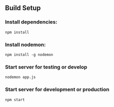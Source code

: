 ## Build Setup

### Install dependencies:
```
npm install
```

### Install nodemon:
```
npm install -g nodemon
```

### Start server for testing or develop

```
nodemon app.js
```

### Start server for development or production

```
npm start
```

